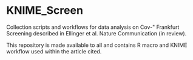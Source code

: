 # KNIME_Screen
Collection scripts and workflows for data analysis on Cov-" Frankfurt Screening described in Ellinger et al. Nature Communication (in review).

This repository is made available to all and contains R macro and KNIME workflow used within the article cited.

